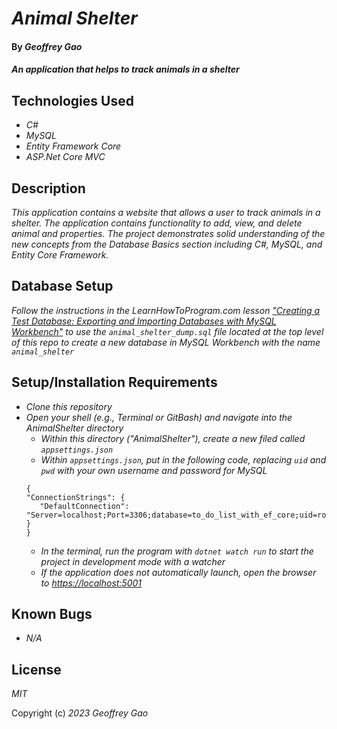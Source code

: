 # _Animal Shelter_

#### By _Geoffrey Gao_

#### _An application that helps to track animals in a shelter_

## Technologies Used

* _C#_
* _MySQL_
* _Entity Framework Core_
* _ASP.Net Core MVC_

## Description

_This application contains a website that allows a user to track animals in a shelter. The application contains functionality to add, view, and delete animal and properties. The project demonstrates solid understanding of the new concepts from the Database Basics section including  C#, MySQL, and Entity Core Framework._

## Database Setup

_Follow the instructions in the LearnHowToProgram.com lesson ["Creating a Test Database: Exporting and Importing Databases with MySQL Workbench"](https://www.learnhowtoprogram.com/c-and-net-part-time/database-basics/introduction-to-mysql-workbench-creating-a-database) to use the `animal_shelter_dump.sql` file located at the top level of this repo to create a new database in MySQL Workbench with the name `animal_shelter`_

## Setup/Installation Requirements

* _Clone this repository_
* _Open your shell (e.g., Terminal or GitBash) and navigate into the AnimalShelter directory_
   - _Within this directory ("AnimalShelter"), create a new filed called `appsettings.json`_
   - _Within `appsettings.json`, put in the following code, replacing `uid` and `pwd` with your own username and password for MySQL_
   ```
   {
  "ConnectionStrings": {
      "DefaultConnection": "Server=localhost;Port=3306;database=to_do_list_with_ef_core;uid=root;pwd=epicodus;"
  }
  }
  ```
   - _In the terminal, run the program with `dotnet watch run` to start the project in development mode with a watcher_
   - _If the application does not automatically launch, open the browser to [https://localhost:5001](https://localhost:5001)_

## Known Bugs

* _N/A_

## License

_MIT_

Copyright (c) _2023_ _Geoffrey Gao_
